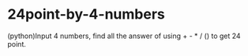 # 24point-by-4-numbers
(python)Input 4 numbers, find all the answer of using + - * / () to get 24 point.
